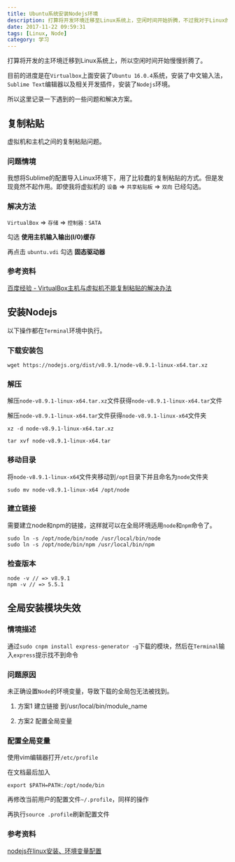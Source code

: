```yaml
---
title: Ubuntu系统安装Nodejs环境
description: 打算将开发环境迁移至Linux系统上，空闲时间开始折腾，不过我对于Linux的了解还比较有限，所以学习中。
date: 2017-11-22 09:59:31
tags: [Linux, Node]
category: 学习
---
```


打算将开发的主环境迁移到Linux系统上，所以空闲时间开始慢慢折腾了。

目前的进度是在`Virtualbox`上面安装了`Ubuntu 16.0.4`系统，安装了中文输入法，`Sublime Text`编辑器以及相关开发插件，安装了`Nodejs`环境。

所以这里记录一下遇到的一些问题和解决方案。
<!-- more -->

## 复制粘贴

虚拟机和主机之间的复制粘贴问题。

### 问题情境

我想将Sublime的配置导入Linux环境下，用了比较蠢的复制粘贴的方式。但是发现竟然不起作用。即使我将虚拟机的 `设备` => `共享粘贴板` => `双向` 已经勾选。

### 解决方法

`VirtualBox` => `存储` => `控制器：SATA`

勾选 **使用主机输入输出(I/0)缓存**

再点击 `ubuntu.vdi` 勾选 **固态驱动器**

### 参考资料

[百度经验 - VirtualBox主机与虚拟机不能复制粘贴的解决办法](https://jingyan.baidu.com/article/574c521917db806c8d9dc18c.html)


## 安装Nodejs

以下操作都在`Terminal`环境中执行。

### 下载安装包

```
wget https://nodejs.org/dist/v8.9.1/node-v8.9.1-linux-x64.tar.xz
```

### 解压

解压`node-v8.9.1-linux-x64.tar.xz`文件获得`node-v8.9.1-linux-x64.tar`文件

解压`node-v8.9.1-linux-x64.tar`文件获得`node-v8.9.1-linux-x64`文件夹


```
xz -d node-v8.9.1-linux-x64.tar.xz

tar xvf node-v8.9.1-linux-x64.tar
```

### 移动目录

将`node-v8.9.1-linux-x64`文件夹移动到`/opt`目录下并且命名为`node`文件夹

```
sudo mv node-v8.9.1-linux-x64 /opt/node
```

### 建立链接

需要建立node和npm的链接，这样就可以在全局环境适用`node`和`npm`命令了。

```
sudo ln -s /opt/node/bin/node /usr/local/bin/node
sudo ln -s /opt/node/bin/npm /usr/local/bin/npm
```

### 检查版本

```
node -v // => v8.9.1
npm -v // => 5.5.1
```


## 全局安装模块失效

### 情境描述

通过`sudo cnpm install express-generator -g`下载的模块，然后在`Terminal`输入`express`提示找不到命令

### 问题原因

未正确设置`Node`的环境变量，导致下载的全局包无法被找到。

1. 方案1 建立链接 到/usr/local/bin/module_name

2. 方案2 配置全局变量

### 配置全局变量

使用vim编辑器打开`/etc/profile`

在文档最后加入

```
export $PATH=PATH:/opt/node/bin
```

再修改当前用户的配置文件`~/.profile`，同样的操作

再执行`source .profile`刷新配置文件

### 参考资料

[nodejs在linux安装、环境变量配置](http://blog.techbeta.me/2015/10/nodejs-install-in-linux/)
